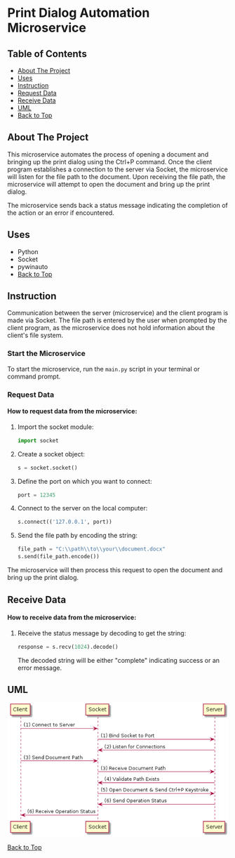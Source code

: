 # Print Dialog Automation Microservice

## Table of Contents
- [About The Project](#about-the-project)
- [Uses](#uses)
- [Instruction](#instruction)
- [Request Data](#request-data)
- [Receive Data](#receive-data)
- [UML](#uml)
- [Back to Top](#print-dialog-automation-microservice)

## About The Project

This microservice automates the process of opening a document and bringing up the print dialog using the Ctrl+P command. Once the client program establishes a connection to the server via Socket, the microservice will listen for the file path to the document. Upon receiving the file path, the microservice will attempt to open the document and bring up the print dialog.

The microservice sends back a status message indicating the completion of the action or an error if encountered.

## Uses

- Python
- Socket
- pywinauto
- [Back to Top](#print-dialog-automation-microservice)

## Instruction

Communication between the server (microservice) and the client program is made via Socket. The file path is entered by the user when prompted by the client program, as the microservice does not hold information about the client's file system.

### Start the Microservice

To start the microservice, run the `main.py` script in your terminal or command prompt.

### Request Data

#### How to request data from the microservice:

1. Import the socket module:
    ```python
    import socket
    ```
2. Create a socket object:
    ```python
    s = socket.socket()
    ```
3. Define the port on which you want to connect:
    ```python
    port = 12345
    ```
4. Connect to the server on the local computer:
    ```python
    s.connect(('127.0.0.1', port))
    ```
5. Send the file path by encoding the string:
    ```python
    file_path = "C:\\path\\to\\your\\document.docx"
    s.send(file_path.encode())
    ```

The microservice will then process this request to open the document and bring up the print dialog.

## Receive Data

#### How to receive data from the microservice:

1. Receive the status message by decoding to get the string:
    ```python
    response = s.recv(1024).decode()
    ```
    The decoded string will be either "complete" indicating success or an error message.

## UML

![UML Sequence Diagram](/uml.png)

[Back to Top](#print-dialog-automation-microservice)